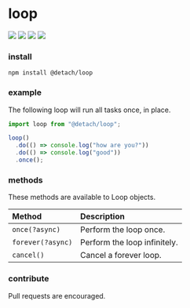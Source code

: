 # loop

![](https://badgen.net/npm/v/@detach/loop?color=grey)
![](https://badgen.net/npm/dw/@detach/loop)
![](https://badgen.net/packagephobia/install/@detach/loop?color=055ff3)
![](https://badgen.net/badge/code%20style/prettier/ff51bc)

### install

`npm install @detach/loop`

### example

The following loop will run all tasks once, in place.

```javascript
import loop from "@detach/loop";

loop()
  .do(() => console.log("how are you?"))
  .do(() => console.log("good"))
  .once();
```

### methods

These methods are available to Loop objects.

| Method            | Description                  |
| :---------------- | :--------------------------- |
| `once(?async)`    | Perform the loop once.       |
| `forever(?async)` | Perform the loop infinitely. |
| `cancel()`        | Cancel a forever loop.       |

### contribute

Pull requests are encouraged.
